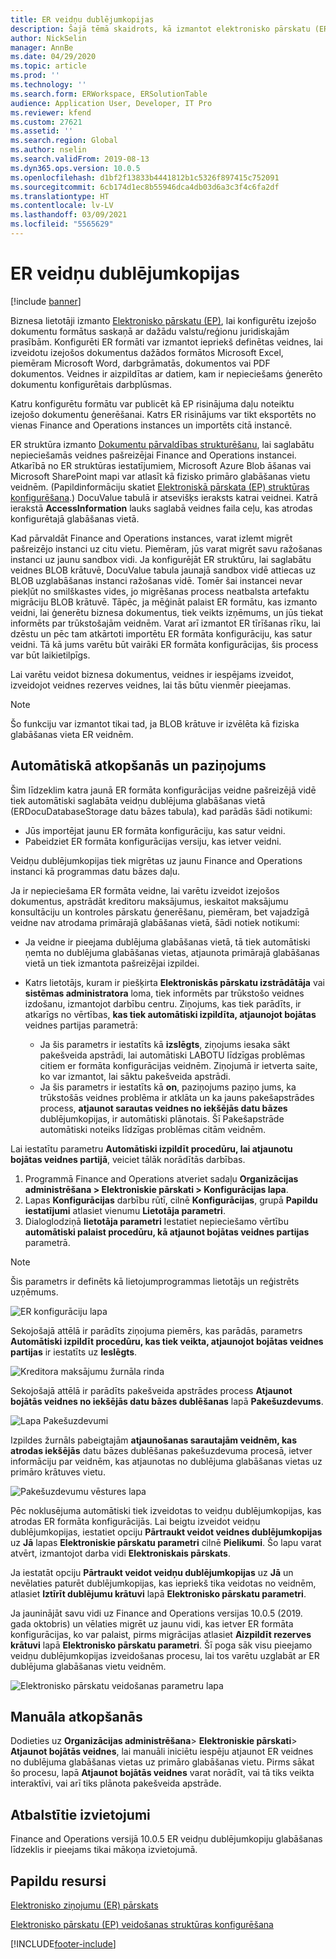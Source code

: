 ```yaml
---
title: ER veidņu dublējumkopijas
description: Šajā tēmā skaidrots, kā izmantot elektronisko pārskatu (ER) dublējuma krātuvi veidņu atkopšanai.
author: NickSelin
manager: AnnBe
ms.date: 04/29/2020
ms.topic: article
ms.prod: ''
ms.technology: ''
ms.search.form: ERWorkspace, ERSolutionTable
audience: Application User, Developer, IT Pro
ms.reviewer: kfend
ms.custom: 27621
ms.assetid: ''
ms.search.region: Global
ms.author: nselin
ms.search.validFrom: 2019-08-13
ms.dyn365.ops.version: 10.0.5
ms.openlocfilehash: d1bf2f13833b4441812b1c5326f897415c752091
ms.sourcegitcommit: 6cb174d1ec8b55946dca4db03d6a3c3f4c6fa2df
ms.translationtype: HT
ms.contentlocale: lv-LV
ms.lasthandoff: 03/09/2021
ms.locfileid: "5565629"
---
```

# <a name="backup-storage-of-er-templates"></a>ER veidņu dublējumkopijas

[!include [banner](../includes/banner.md)]

Biznesa lietotāji izmanto [Elektronisko pārskatu (EP)](general-electronic-reporting.md), lai konfigurētu izejošo dokumentu formātus saskaņā ar dažādu valstu/reģionu juridiskajām prasībām. Konfigurēti ER formāti var izmantot iepriekš definētas veidnes, lai izveidotu izejošos dokumentus dažādos formātos Microsoft Excel, piemēram Microsoft Word, darbgrāmatās, dokumentos vai PDF dokumentos. Veidnes ir aizpildītas ar datiem, kam ir nepieciešams ģenerēto dokumentu konfigurētais darbplūsmas.

Katru konfigurētu formātu var publicēt kā EP risinājuma daļu noteiktu izejošo dokumentu ģenerēšanai. Katrs ER risinājums var tikt eksportēts no vienas Finance and Operations instances un importēts citā instancē.

ER struktūra izmanto [Dokumentu pārvaldības strukturēšanu](../../fin-ops/organization-administration/configure-document-management.md), lai saglabātu nepieciešamās veidnes pašreizējai Finance and Operations instancei. Atkarībā no ER struktūras iestatījumiem, Microsoft Azure Blob āšanas vai Microsoft SharePoint mapi var atlasīt kā fizisko primāro glabāšanas vietu veidnēm. (Papildinformāciju skatiet [Elektroniskā pārskata (EP) struktūras konfigurēšana](electronic-reporting-er-configure-parameters.md).) DocuValue tabulā ir atsevišķs ieraksts katrai veidnei. Katrā ierakstā **AccessInformation** lauks saglabā veidnes faila ceļu, kas atrodas konfigurētajā glabāšanas vietā.

Kad pārvaldāt Finance and Operations instances, varat izlemt migrēt pašreizējo instanci uz citu vietu. Piemēram, jūs varat migrēt savu ražošanas instanci uz jaunu sandbox vidi. Ja konfigurējāt ER struktūru, lai saglabātu veidnes BLOB krātuvē, DocuValue tabula jaunajā sandbox vidē attiecas uz BLOB uzglabāšanas instanci ražošanas vidē. Tomēr šai instancei nevar piekļūt no smilškastes vides, jo migrēšanas process neatbalsta artefaktu migrāciju BLOB krātuvē. Tāpēc, ja mēģināt palaist ER formātu, kas izmanto veidni, lai ģenerētu biznesa dokumentus, tiek veikts izņēmums, un jūs tiekat informēts par trūkstošajām veidnēm. Varat arī izmantot ER tīrīšanas rīku, lai dzēstu un pēc tam atkārtoti importētu ER formāta konfigurāciju, kas satur veidni. Tā kā jums varētu būt vairāki ER formāta konfigurācijas, šis process var būt laikietilpīgs.

Lai varētu veidot biznesa dokumentus, veidnes ir iespējams izveidot, izveidojot veidnes rezerves veidnes, lai tās būtu vienmēr pieejamas.

> [!NOTE]
> Šo funkciju var izmantot tikai tad, ja BLOB krātuve ir izvēlēta kā fiziska glabāšanas vieta ER veidnēm.

## <a name="automated-recovery-and-notification"></a>Automātiskā atkopšanās un paziņojums

Šim līdzeklim katra jaunā ER formāta konfigurācijas veidne pašreizējā vidē tiek automātiski saglabāta veidņu dublējuma glabāšanas vietā (ERDocuDatabaseStorage datu bāzes tabula), kad parādās šādi notikumi:

- Jūs importējat jaunu ER formāta konfigurāciju, kas satur veidni.
- Pabeidziet ER formāta konfigurācijas versiju, kas ietver veidni.

Veidņu dublējumkopijas tiek migrētas uz jaunu Finance and Operations instanci kā programmas datu bāzes daļu.

Ja ir nepieciešama ER formāta veidne, lai varētu izveidot izejošos dokumentus, apstrādāt kreditoru maksājumus, ieskaitot maksājumu konsultāciju un kontroles pārskatu ģenerēšanu, piemēram, bet vajadzīgā veidne nav atrodama primārajā glabāšanas vietā, šādi notiek notikumi:

- Ja veidne ir pieejama dublējuma glabāšanas vietā, tā tiek automātiski ņemta no dublējuma glabāšanas vietas, atjaunota primārajā glabāšanas vietā un tiek izmantota pašreizējai izpildei.
- Katrs lietotājs, kuram ir piešķirta **Elektroniskās pārskatu izstrādātāja** vai **sistēmas administratora** loma, tiek informēts par trūkstošo veidnes izdošanu, izmantojot darbību centru. Ziņojums, kas tiek parādīts, ir atkarīgs no vērtības, **kas tiek automātiski izpildīta, atjaunojot bojātas** veidnes partijas parametrā:

    - Ja šis parametrs ir iestatīts kā **izslēgts**, ziņojums iesaka sākt pakešveida apstrādi, lai automātiski LABOTU līdzīgas problēmas citiem er formāta konfigurācijas veidnēm. Ziņojumā ir ietverta saite, ko var izmantot, lai sāktu pakešveida apstrādi.
    - Ja šis parametrs ir iestatīts kā **on**, paziņojums paziņo jums, ka trūkstošās veidnes problēma ir atklāta un ka jauns pakešapstrādes process, **atjaunot sarautas veidnes no iekšējās datu bāzes** dublējumkopijas, ir automātiski plānotais. Šī Pakešapstrāde automātiski noteiks līdzīgas problēmas citām veidnēm.

Lai iestatītu parametru **Automātiski izpildīt procedūru, lai atjaunotu bojātas veidnes partijā**, veiciet tālāk norādītās darbības.

1. Programmā Finance and Operations atveriet sadaļu **Organizācijas administrēšana \> Elektroniskie pārskati \> Konfigurācijas lapa**.
2. Lapas **Konfigurācijas** darbību rūtī, cilnē **Konfigurācijas**, grupā **Papildu iestatījumi** atlasiet vienumu **Lietotāja parametri**.
3. Dialoglodziņā **lietotāja parametri** Iestatiet nepieciešamo vērtību **automātiski palaist procedūru, kā atjaunot bojātas veidnes partijas** parametrā.

> [!NOTE]
> Šis parametrs ir definēts kā lietojumprogrammas lietotājs un reģistrēts uzņēmums.

![ER konfigurāciju lapa](./media/GER-BackupTemplates-1.png)

Sekojošajā attēlā ir parādīts ziņojuma piemērs, kas parādās, parametrs **Automātiski izpildīt procedūru, kas tiek veikta, atjaunojot bojātas veidnes partijas** ir iestatīts uz **Ieslēgts**.

![Kreditora maksājumu žurnāla rinda](./media/GER-BackupTemplates-2.png)

Sekojošajā attēlā ir parādīts pakešveida apstrādes process **Atjaunot bojātās veidnes no iekšējās datu bāzes dublēšanas** lapā **Pakešuzdevums**.

![Lapa Pakešuzdevumi](./media/GER-BackupTemplates-3.png)

Izpildes žurnāls pabeigtajām **atjaunošanas sarautajām veidnēm, kas atrodas iekšējās** datu bāzes dublēšanas pakešuzdevuma procesā, ietver informāciju par veidnēm, kas atjaunotas no dublējuma glabāšanas vietas uz primāro krātuves vietu.

![Pakešuzdevumu vēstures lapa](./media/GER-BackupTemplates-4.png)

Pēc noklusējuma automātiski tiek izveidotas to veidņu dublējumkopijas, kas atrodas ER formāta konfigurācijās. Lai beigtu izveidot veidņu dublējumkopijas, iestatiet opciju **Pārtraukt veidot veidnes dublējumkopijas** uz **Jā** lapas **Elektroniskie pārskatu parametri** cilnē **Pielikumi**. Šo lapu varat atvērt, izmantojot darba vidi **Elektroniskais pārskats**.

Ja iestatāt opciju **Pārtraukt veidot veidņu dublējumkopijas** uz **Jā** un nevēlaties paturēt dublējumkopijas, kas iepriekš tika veidotas no veidnēm, atlasiet **Iztīrīt dublējumu krātuvi** lapā **Elektronisko pārskatu parametri**.

Ja jauninājāt savu vidi uz Finance and Operations versijas 10.0.5 (2019. gada oktobris) un vēlaties migrēt uz jaunu vidi, kas ietver ER formāta konfigurācijas, ko var palaist, pirms migrācijas atlasiet **Aizpildīt rezerves krātuvi** lapā **Elektronisko pārskatu parametri**. Šī poga sāk visu pieejamo veidņu dublējumkopijas izveidošanas procesu, lai tos varētu uzglabāt ar ER dublējuma glabāšanas vietu veidnēm.

![Elektronisko pārskatu veidošanas parametru lapa](./media/GER-BackupTemplates-5.png)

## <a name="manual-recovery"></a>Manuāla atkopšanās

Dodieties uz **Organizācijas administrēšana**\> **Elektroniskie pārskati**\> **Atjaunot bojātās veidnes**, lai manuāli iniciētu iespēju atjaunot ER veidnes no dublējuma glabāšanas vietas uz primāro glabāšanas vietu. Pirms sākat šo procesu, lapā **Atjaunot bojātās veidnes** varat norādīt, vai tā tiks veikta interaktīvi, vai arī tiks plānota pakešveida apstrāde.

## <a name="supported-deployments"></a>Atbalstītie izvietojumi

Finance and Operations versijā 10.0.5 ER veidņu dublējumkopiju glabāšanas līdzeklis ir pieejams tikai mākoņa izvietojumā.

## <a name="additional-resources"></a>Papildu resursi

[Elektronisko ziņojumu (ER) pārskats](general-electronic-reporting.md)

[Elektronisko pārskatu (EP) veidošanas struktūras konfigurēšana](electronic-reporting-er-configure-parameters.md)


[!INCLUDE[footer-include](../../../includes/footer-banner.md)]